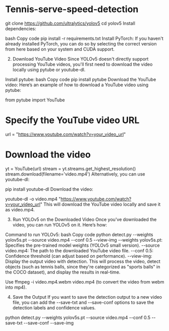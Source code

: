 # Tennis-serve-speed-detection

git clone https://github.com/ultralytics/yolov5
cd yolov5
Install dependencies:

bash
Copy code
pip install -r requirements.txt
Install PyTorch: If you haven't already installed PyTorch, you can do so by selecting the correct version from here based on your system and CUDA support.

2. Download YouTube Video
Since YOLOv5 doesn't directly support processing YouTube videos, you'll first need to download the video locally using pytube or youtube-dl.

Install pytube:
bash
Copy code
pip install pytube
Download the YouTube video:
Here’s an example of how to download a YouTube video using pytube:

from pytube import YouTube

# Specify the YouTube video URL
url = "https://www.youtube.com/watch?v=your_video_url"

# Download the video
yt = YouTube(url)
stream = yt.streams.get_highest_resolution()
stream.download(filename='video.mp4')
Alternatively, you can use youtube-dl:

pip install youtube-dl
Download the video:


youtube-dl -o video.mp4 "https://www.youtube.com/watch?v=your_video_url"
This will download the YouTube video locally and save it as video.mp4.

3. Run YOLOv5 on the Downloaded Video
Once you've downloaded the video, you can run YOLOv5 on it. Here’s how:

Command to run YOLOv5:
bash
Copy code
python detect.py --weights yolov5s.pt --source video.mp4 --conf 0.5 --view-img
--weights yolov5s.pt: Specifies the pre-trained model weights (YOLOv5 small version).
--source video.mp4: The path to the downloaded YouTube video file.
--conf 0.5: Confidence threshold (can adjust based on performance).
--view-img: Display the output video with detection.
This will process the video, detect objects (such as tennis balls, since they're categorized as "sports balls" in the COCO dataset), and display the results in real-time.

Use ffmpeg -i video.mp4.webm video.mp4 (to convert the video from webm into mp4).


4. Save the Output
If you want to save the detection output to a new video file, you can add the --save-txt and --save-conf options to save the detection labels and confidence values.

python detect.py --weights yolov5s.pt --source video.mp4 --conf 0.5 --save-txt --save-conf --save-img
